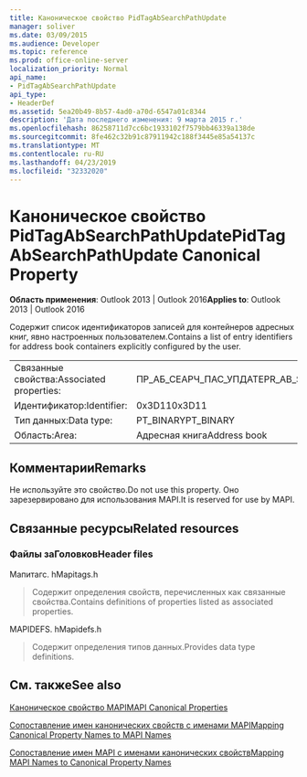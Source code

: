 ```yaml
---
title: Каноническое свойство PidTagAbSearchPathUpdate
manager: soliver
ms.date: 03/09/2015
ms.audience: Developer
ms.topic: reference
ms.prod: office-online-server
localization_priority: Normal
api_name:
- PidTagAbSearchPathUpdate
api_type:
- HeaderDef
ms.assetid: 5ea20b49-8b57-4ad0-a70d-6547a01c8344
description: 'Дата последнего изменения: 9 марта 2015 г.'
ms.openlocfilehash: 86258711d7cc6bc1933102f7579bb46339a138de
ms.sourcegitcommit: 8fe462c32b91c87911942c188f3445e85a54137c
ms.translationtype: MT
ms.contentlocale: ru-RU
ms.lasthandoff: 04/23/2019
ms.locfileid: "32332020"
---
```

# <a name="pidtagabsearchpathupdate-canonical-property"></a><span data-ttu-id="827c5-103">Каноническое свойство PidTagAbSearchPathUpdate</span><span class="sxs-lookup"><span data-stu-id="827c5-103">PidTagAbSearchPathUpdate Canonical Property</span></span>

  
  
<span data-ttu-id="827c5-104">**Область применения**: Outlook 2013 | Outlook 2016</span><span class="sxs-lookup"><span data-stu-id="827c5-104">**Applies to**: Outlook 2013 | Outlook 2016</span></span> 
  
<span data-ttu-id="827c5-105">Содержит список идентификаторов записей для контейнеров адресных книг, явно настроенных пользователем.</span><span class="sxs-lookup"><span data-stu-id="827c5-105">Contains a list of entry identifiers for address book containers explicitly configured by the user.</span></span> 
  
|||
|:-----|:-----|
|<span data-ttu-id="827c5-106">Связанные свойства:</span><span class="sxs-lookup"><span data-stu-id="827c5-106">Associated properties:</span></span>  <br/> |<span data-ttu-id="827c5-107">ПР_АБ_СЕАРЧ_ПАС_УПДАТЕ</span><span class="sxs-lookup"><span data-stu-id="827c5-107">PR_AB_SEARCH_PATH_UPDATE</span></span>  <br/> |
|<span data-ttu-id="827c5-108">Идентификатор:</span><span class="sxs-lookup"><span data-stu-id="827c5-108">Identifier:</span></span>  <br/> |<span data-ttu-id="827c5-109">0x3D11</span><span class="sxs-lookup"><span data-stu-id="827c5-109">0x3D11</span></span>  <br/> |
|<span data-ttu-id="827c5-110">Тип данных:</span><span class="sxs-lookup"><span data-stu-id="827c5-110">Data type:</span></span>  <br/> |<span data-ttu-id="827c5-111">PT_BINARY</span><span class="sxs-lookup"><span data-stu-id="827c5-111">PT_BINARY</span></span>  <br/> |
|<span data-ttu-id="827c5-112">Область:</span><span class="sxs-lookup"><span data-stu-id="827c5-112">Area:</span></span>  <br/> |<span data-ttu-id="827c5-113">Адресная книга</span><span class="sxs-lookup"><span data-stu-id="827c5-113">Address book</span></span>  <br/> |
   
## <a name="remarks"></a><span data-ttu-id="827c5-114">Комментарии</span><span class="sxs-lookup"><span data-stu-id="827c5-114">Remarks</span></span>

<span data-ttu-id="827c5-115">Не используйте это свойство.</span><span class="sxs-lookup"><span data-stu-id="827c5-115">Do not use this property.</span></span> <span data-ttu-id="827c5-116">Оно зарезервировано для использования MAPI.</span><span class="sxs-lookup"><span data-stu-id="827c5-116">It is reserved for use by MAPI.</span></span>
  
## <a name="related-resources"></a><span data-ttu-id="827c5-117">Связанные ресурсы</span><span class="sxs-lookup"><span data-stu-id="827c5-117">Related resources</span></span>

### <a name="header-files"></a><span data-ttu-id="827c5-118">Файлы заГоловков</span><span class="sxs-lookup"><span data-stu-id="827c5-118">Header files</span></span>

<span data-ttu-id="827c5-119">Мапитагс. h</span><span class="sxs-lookup"><span data-stu-id="827c5-119">Mapitags.h</span></span>
  
> <span data-ttu-id="827c5-120">Содержит определения свойств, перечисленных как связанные свойства.</span><span class="sxs-lookup"><span data-stu-id="827c5-120">Contains definitions of properties listed as associated properties.</span></span>
    
<span data-ttu-id="827c5-121">MAPIDEFS. h</span><span class="sxs-lookup"><span data-stu-id="827c5-121">Mapidefs.h</span></span>
  
> <span data-ttu-id="827c5-122">Содержит определения типов данных.</span><span class="sxs-lookup"><span data-stu-id="827c5-122">Provides data type definitions.</span></span>
    
## <a name="see-also"></a><span data-ttu-id="827c5-123">См. также</span><span class="sxs-lookup"><span data-stu-id="827c5-123">See also</span></span>



[<span data-ttu-id="827c5-124">Каноническое свойство MAPI</span><span class="sxs-lookup"><span data-stu-id="827c5-124">MAPI Canonical Properties</span></span>](mapi-canonical-properties.md)
  
[<span data-ttu-id="827c5-125">Сопоставление имен канонических свойств с именами MAPI</span><span class="sxs-lookup"><span data-stu-id="827c5-125">Mapping Canonical Property Names to MAPI Names</span></span>](mapping-canonical-property-names-to-mapi-names.md)
  
[<span data-ttu-id="827c5-126">Сопоставление имен MAPI с именами канонических свойств</span><span class="sxs-lookup"><span data-stu-id="827c5-126">Mapping MAPI Names to Canonical Property Names</span></span>](mapping-mapi-names-to-canonical-property-names.md)

